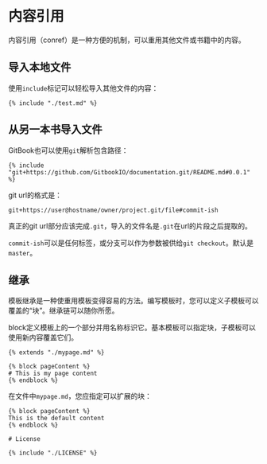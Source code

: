 # 内容引用

内容引用（conref）是一种方便的机制，可以重用其他文件或书籍中的内容。

## 导入本地文件
使用`include`标记可以轻松导入其他文件的内容：

```twig
{% include "./test.md" %}
```
## 从另一本书导入文件

GitBook也可以使用`git`解析包含路径：

```twig
{% include "git+https://github.com/GitbookIO/documentation.git/README.md#0.0.1" %}
```
git url的格式是：

```twig
git+https://user@hostname/owner/project.git/file#commit-ish
```

真正的git url部分应该完成`.git`，导入的文件名是`.git`在url的片段之后提取的。

`commit-ish`可以是任何标签，或分支可以作为参数被供给`git checkout`。默认是`master`。

## 继承

模板继承是一种使重用模板变得容易的方法。编写模板时，您可以定义子模板可以覆盖的“块”。继承链可以随你所愿。

block定义模板上的一个部分并用名称标识它。基本模板可以指定块，子模板可以使用新内容覆盖它们。

```twig
{% extends "./mypage.md" %}

{% block pageContent %}
# This is my page content
{% endblock %}
```

在文件中`mypage.md`，您应指定可以扩展的块：

```twig
{% block pageContent %}
This is the default content
{% endblock %}

# License

{% include "./LICENSE" %}
```
